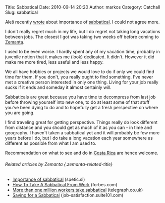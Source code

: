Title: Sabbatical
Date: 2010-09-14 20:20
Author: markos
Category: Catchall
Slug: sabbatical

Aleš recently
[wrote](http://blog.spetic.si/2010/09/importance-of-sabbatical.html)
about importance of
[sabbatical](http://en.wikipedia.org/wiki/Sabbatical "Sabbatical"). I
could not agree more.

I don't really regret much in my life, but I do regret not taking long
vacations between jobs. The closest I got was taking two weeks off
before coming to [Zemanta](http://www.zemanta.com "Zemanta").

I used to be even worse. I hardly spent any of my vacation time,
probably in juvenile notion that it makes me (look) dedicated. It
didn't. However it did make me more tired, less useful and less happy.

We all have hobbies or projects we would love to do if only we could
find time for them. If you don't, you really ought to find something.
I've never met a creative person interested in only one thing. Living
for your job really sucks if it ends and someday it almost certainly
will.

Sabbaticals are great because you have time to decompress from last job
before throwing yourself into new one, to do at least some of that stuff
you've been dying to do and to hopefully get a fresh perspective on
where you are going.

I find traveling great for getting perspective. Things really do look
different from distance and you should get as much of it as you can - in
time and geography. I haven't taken a sabbatical yet and it will
probably be few more years before I do, but I do take a long vacation
each year somewhere as different as possible from what I am used to.

Recommendation on what to see and do in [Costa
Rica](http://en.wikipedia.org/wiki/Costa_Rica "Costa Rica") are hence
welcome.

###### Related articles by Zemanta {.zemanta-related-title}

-   [Importance of
    sabbatical](http://blog.spetic.si/2010/09/importance-of-sabbatical.html)
    (spetic.si)
-   [How To Take A Sabbatical From
    Work](http://www.forbes.com/2010/08/24/sabbatical-leave-work-leadership-careers-advice.html)
    (forbes.com)
-   [More than one million workers take
    sabbatical](http://r.zemanta.com/?u=http%3A//www.telegraph.co.uk/finance/personalfinance/7979795/More-than-one-million-workers-take-sabbatical.html&a=23812953&rid=6575b7b5-6796-49cd-9fe0-7c041ffe88ab&e=3dd8180bf2cca84c91d100d18bde6fbd)
    (telegraph.co.uk)
-   [Saving for a
    Sabbatical](http://job-satisfaction.suite101.com/article.cfm/saving-for-a-sabbatical)
    (job-satisfaction.suite101.com)

<div class="zemanta-pixie">

[](http://www.zemanta.com/ "Enhanced by Zemanta")

</div>
